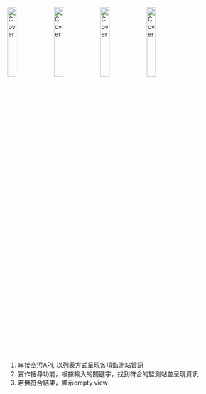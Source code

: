 <div>
<img src="https://user-images.githubusercontent.com/20673969/182032331-562a55f5-10d9-4387-b1cc-f9f846fafdaa.png" alt="Cover" width="20%"/>
<img src="https://user-images.githubusercontent.com/20673969/182032355-bd2a1acc-0155-48d3-8e20-dcff78f2a292.png" alt="Cover" width="20%"/>
<img src="https://user-images.githubusercontent.com/20673969/182032587-32af7c67-90f1-4e54-ab8c-0e44cf246db3.png" alt="Cover" width="20%"/>
<img src="https://user-images.githubusercontent.com/20673969/182032600-af31fed2-4d07-4f8d-b5db-e0c131a3c072.png" alt="Cover" width="20%"/>
</div>

1. 串接空污API, 以列表方式呈現各項監測站資訊
2. 實作搜尋功能，根據輸入的關鍵字，找到符合的監測站並呈現資訊
3. 若無符合結果，顯示empty view
